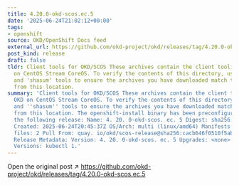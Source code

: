 ```yaml
---
title: 4.20.0-okd-scos.ec.5
date: '2025-06-24T21:02:12+00:00'
tags:
- openshift
source: OKD/OpenShift Docs feed
external_url: https://github.com/okd-project/okd/releases/tag/4.20.0-okd-scos.ec.5
post_kind: release
draft: false
tldr: Client tools for OKD/SCOS These archives contain the client tooling for OKD
  on CentOS Stream CoreOS. To verify the contents of this directory, use the 'gpg'
  and 'shasum' tools to ensure the archives you have downloaded match those published
  from this location.
summary: 'Client tools for OKD/SCOS These archives contain the client tooling for
  OKD on CentOS Stream CoreOS. To verify the contents of this directory, use the ''gpg''
  and ''shasum'' tools to ensure the archives you have downloaded match those published
  from this location. The openshift-install binary has been preconfigured to install
  the following release: Name: 4. 20. 0-okd-scos. ec. 5 Digest: sha256:cacb646f0510f5ab8957312af9e7af414cb58babe9bcf6bb964c2fe2405fb022
  Created: 2025-06-24T20:45:37Z OS/Arch: multi (linux/amd64) Manifests: 775 Metadata
  files: 2 Pull From: quay. io/okd/scos-release@sha256:cacb646f0510f5ab8957312af9e7af414cb58babe9bcf6bb964c2fe2405fb022
  Release Metadata: Version: 4. 20. 0-okd-scos. ec. 5 Upgrades: <none> Metadata: Component
  Versions: kubectl 1.'
---
```

Open the original post ↗ https://github.com/okd-project/okd/releases/tag/4.20.0-okd-scos.ec.5
